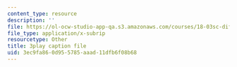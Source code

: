 ```yaml
---
content_type: resource
description: ''
file: https://ol-ocw-studio-app-qa.s3.amazonaws.com/courses/18-03sc-differential-equations-fall-2011/3ec9fa860d955785aaad11dfb6f08b68_Fo3Jq1blKk.vtt
file_type: application/x-subrip
resourcetype: Other
title: 3play caption file
uid: 3ec9fa86-0d95-5785-aaad-11dfb6f08b68
---
```

